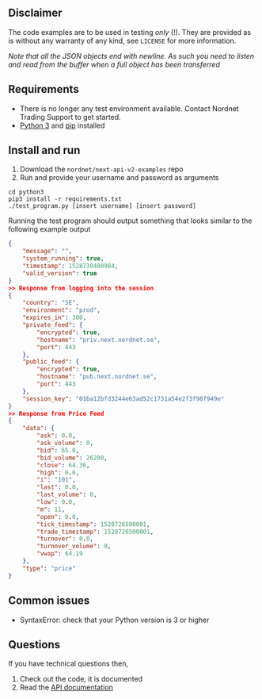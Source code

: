 ## Disclaimer
The code examples are to be used in testing *only* (!). They are provided as is
without any warranty of any kind, see `LICENSE` for more information.

_Note that all the JSON objects end with newline.  As such you need to listen
and read from the buffer when a full object has been transferred_

## Requirements
* There is no longer any test environment available. Contact Nordnet Trading Support to get started.
* [Python 3](https://www.python.org/downloads/) and
  [pip](https://pip.pypa.io/en/stable/installing/) installed

## Install and run
1. Download the `nordnet/next-api-v2-examples` repo
2. Run and provide your username and password as arguments
```
cd python3
pip3 install -r requirements.txt
./test_program.py [insert username] [insert password]
```
Running the test program should output something that looks similar to the following example output
```json
{
    "message": "",
    "system_running": true,
    "timestamp": 1528730480984,
    "valid_version": true
}
>> Response from logging into the session
{
    "country": "SE",
    "environment": "prod",
    "expires_in": 300,
    "private_feed": {
        "encrypted": true,
        "hostname": "priv.next.nordnet.se",
        "port": 443
    },
    "public_feed": {
        "encrypted": true,
        "hostname": "pub.next.nordnet.se",
        "port": 443
    },
    "session_key": "01ba12bfd3244e63ad52c1731a54e2f3f98f949e"
}
>> Response from Price Feed
{
    "data": {
        "ask": 0.0,
        "ask_volume": 0,
        "bid": 65.0,
        "bid_volume": 26200,
        "close": 64.36,
        "high": 0.0,
        "i": "101",
        "last": 0.0,
        "last_volume": 0,
        "low": 0.0,
        "m": 11,
        "open": 0.0,
        "tick_timestamp": 1528726500001,
        "trade_timestamp": 1528726500001,
        "turnover": 0.0,
        "turnover_volume": 0,
        "vwap": 64.19
    },
    "type": "price"
}
```

## Common issues
* SyntaxError: check that your Python version is 3 or higher

## Questions
If you have technical questions then,
1. Check out the code, it is documented
2. Read the [API documentation](https://www.nordnet.se/externalapi/docs)
